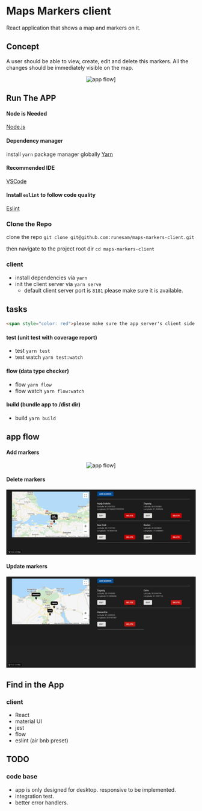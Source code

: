 # Maps Markers client
React application that shows a map and markers on it.
## Concept
A user should be able to view, create, edit and delete this markers.
All the changes should be immediately visible on the map.

<p align="center">
  <img alt="app flow]" src="docs/01.gif">
</p>

## Run The APP

#### Node is Needed
[Node.js](https://nodejs.org/en/)

#### Dependency manager
install `yarn` package manager globally
[Yarn](https://yarnpkg.com/lang/en/docs/install/)

#### Recommended IDE
[VSCode](https://code.visualstudio.com/)

#### Install `eslint` to follow code quality
[Eslint](https://marketplace.visualstudio.com/items?itemName=dbaeumer.vscode-eslint)

### Clone the Repo
clone the repo `git clone git@github.com:runesam/maps-markers-client.git`

then navigate to the project root dir `cd maps-markers-client`

### client
- install dependencies via `yarn`
- init the client server via `yarn serve`
  - default client server port is `8181` please make sure it is available.
  
## tasks
```html
<span style="color: red">please make sure the app server's client side is up and running as the app tries to fetch user data on start `google api key` and `pre saved markers`</span>
```

#### test (unit test with coverage report)
* test `yarn test`
* test watch `yarn test:watch`
#### flow (data type checker)
* flow `yarn flow`
* flow watch `yarn flow:watch`
#### build (bundle app to /dist dir)
* build `yarn build`

## app flow
#### Add markers
<p align="center">
  <img alt="app flow]" src="docs/02.gif">
</p>

#### Delete markers
<p align="center">
  <img alt="app flow]" src="docs/03.gif">
</p>

#### Update markers
<p align="center">
  <img alt="app flow]" src="docs/04.gif">
</p>

## Find in the App

### client
- React
- material UI
- jest
- flow
- eslint (air bnb preset)

## TODO
### code base
- app is only designed for desktop. responsive to be implemented.
- integration test.
- better error handlers.
